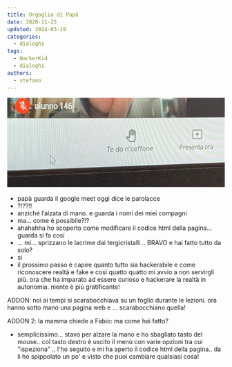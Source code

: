 ```yaml
---
title: Orgoglio di Papà
date: 2020-11-25
updated: 2024-03-19
categories:
  - dialoghi
tags:
  - HackerKid
  - dialoghi
authors:
  - stefano
---
```


![](../../../assets/img/post/2020/orgoglio_featured.jpg)

- papà guarda il google meet oggi dice le parolacce
- ?!??!!
- anziché l’alzata di mano. e guarda i nomi dei miei compagni
- ma... come è possibile?!?
- ahahahha ho scoperto come modificare il codice html della pagina... guarda si fa cosí
- ... mi... sprizzano le lacrime dai tergicristalli .. BRAVO e hai fatto tutto da solo?
- si
- il prossimo passo è capire quanto tutto sia hackerabile e come riconoscere realtà e fake
e così quatto quatto mi avvio a non servirgli più. ora che ha imparato ad essere curioso e hackerare la realtà in autonomia. 
niente è più gratificante! 

ADDON: noi ai tempi si scarabocchiava su un foglio durante le lezioni. ora hanno sotto mano una pagina web e ... scarabocchiano quella!

ADDON 2: 
la mamma chiede a Fabio: ma come hai fatto?
- semplicissimo... stavo per alzare la mano e ho sbagliato tasto del mouse.. col tasto destro è uscito il menù con varie opzioni tra cui "ispeziona" .. l'ho seguito e mi ha aperto il codice html della pagina.. da lì ho spippolato un po' e visto che puoi cambiare qualsiasi cosa!
